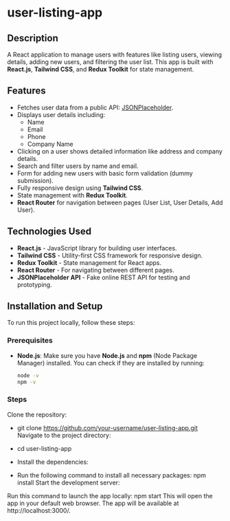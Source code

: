 # user-listing-app

## Description
A React application to manage users with features like listing users, viewing details, adding new users, and filtering the user list. This app is built with **React.js**, **Tailwind CSS**, and **Redux Toolkit** for state management.

## Features
- Fetches user data from a public API: [JSONPlaceholder](https://jsonplaceholder.typicode.com/users).
- Displays user details including:
  - Name
  - Email
  - Phone
  - Company Name
- Clicking on a user shows detailed information like address and company details.
- Search and filter users by name and email.
- Form for adding new users with basic form validation (dummy submission).
- Fully responsive design using **Tailwind CSS**.
- State management with **Redux Toolkit**.
- **React Router** for navigation between pages (User List, User Details, Add User).

## Technologies Used
- **React.js** - JavaScript library for building user interfaces.
- **Tailwind CSS** - Utility-first CSS framework for responsive design.
- **Redux Toolkit** - State management for React apps.
- **React Router** - For navigating between different pages.
- **JSONPlaceholder API** - Fake online REST API for testing and prototyping.

## Installation and Setup

To run this project locally, follow these steps:

### Prerequisites
- **Node.js**: Make sure you have **Node.js** and **npm** (Node Package Manager) installed. You can check if they are installed by running:
  ```bash
  node -v
  npm -v


### Steps
Clone the repository:
 - git clone https://github.com/your-username/user-listing-app.git
   Navigate to the project directory:

- cd user-listing-app
- Install the dependencies:

- Run the following command to install all necessary packages:
  npm install
  Start the development server:

Run this command to launch the app locally:
npm start
This will open the app in your default web browser. The app will be available at http://localhost:3000/.
